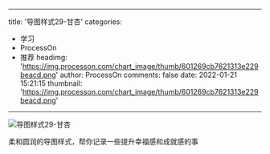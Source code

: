 
---
title: '导图样式29-甘杏'
categories: 
 - 学习
 - ProcessOn
 - 推荐
headimg: 'https://img.processon.com/chart_image/thumb/601269cb7621313e229beacd.png'
author: ProcessOn
comments: false
date: 2022-01-21 15:21:15
thumbnail: 'https://img.processon.com/chart_image/thumb/601269cb7621313e229beacd.png'
---

<div>   
<img class="thumb" alt="导图样式29-甘杏" src="https://img.processon.com/chart_image/thumb/601269cb7621313e229beacd.png" referrerpolicy="no-referrer">
<p>柔和圆润的导图样式，帮你记录一些提升幸福感和成就感的事</p>  
</div>
            